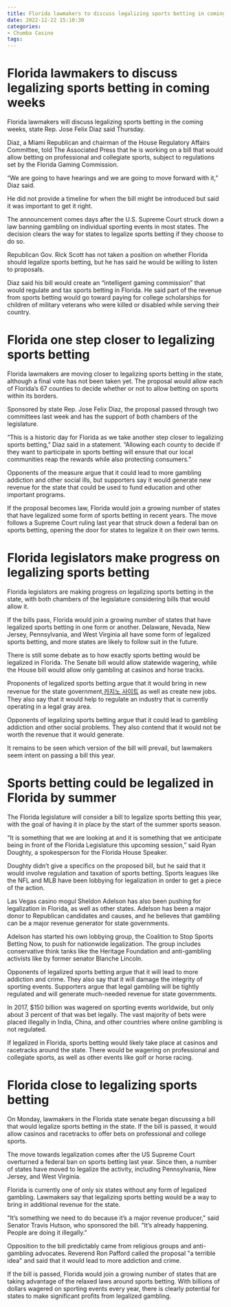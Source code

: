 ```yaml
---
title: Florida lawmakers to discuss legalizing sports betting in coming weeks
date: 2022-12-22 15:10:30
categories:
- Chumba Casino
tags:
---
```



#  Florida lawmakers to discuss legalizing sports betting in coming weeks

Florida lawmakers will discuss legalizing sports betting in the coming weeks, state Rep. Jose Felix Diaz said Thursday.

Diaz, a Miami Republican and chairman of the House Regulatory Affairs Committee, told The Associated Press that he is working on a bill that would allow betting on professional and collegiate sports, subject to regulations set by the Florida Gaming Commission.

“We are going to have hearings and we are going to move forward with it,” Diaz said.

He did not provide a timeline for when the bill might be introduced but said it was important to get it right.

The announcement comes days after the U.S. Supreme Court struck down a law banning gambling on individual sporting events in most states. The decision clears the way for states to legalize sports betting if they choose to do so.

Republican Gov. Rick Scott has not taken a position on whether Florida should legalize sports betting, but he has said he would be willing to listen to proposals.

Diaz said his bill would create an “intelligent gaming commission” that would regulate and tax sports betting in Florida. He said part of the revenue from sports betting would go toward paying for college scholarships for children of military veterans who were killed or disabled while serving their country.

#  Florida one step closer to legalizing sports betting

Florida lawmakers are moving closer to legalizing sports betting in the state, although a final vote has not been taken yet. The proposal would allow each of Florida’s 67 counties to decide whether or not to allow betting on sports within its borders.

Sponsored by state Rep. Jose Felix Diaz, the proposal passed through two committees last week and has the support of both chambers of the legislature.

“This is a historic day for Florida as we take another step closer to legalizing sports betting,” Diaz said in a statement. “Allowing each county to decide if they want to participate in sports betting will ensure that our local communities reap the rewards while also protecting consumers.”

Opponents of the measure argue that it could lead to more gambling addiction and other social ills, but supporters say it would generate new revenue for the state that could be used to fund education and other important programs.

If the proposal becomes law, Florida would join a growing number of states that have legalized some form of sports betting in recent years. The move follows a Supreme Court ruling last year that struck down a federal ban on sports betting, opening the door for states to legalize it on their own terms.

#  Florida legislators make progress on legalizing sports betting

Florida legislators are making progress on legalizing sports betting in the state, with both chambers of the legislature considering bills that would allow it.

If the bills pass, Florida would join a growing number of states that have legalized sports betting in one form or another. Delaware, Nevada, New Jersey, Pennsylvania, and West Virginia all have some form of legalized sports betting, and more states are likely to follow suit in the future.

There is still some debate as to how exactly sports betting would be legalized in Florida. The Senate bill would allow statewide wagering, while the House bill would allow only gambling at casinos and horse tracks.

Proponents of legalized sports betting argue that it would bring in new revenue for the state government,[카지노 사이트](https://choegocasino.com/) as well as create new jobs. They also say that it would help to regulate an industry that is currently operating in a legal gray area.

Opponents of legalizing sports betting argue that it could lead to gambling addiction and other social problems. They also contend that it would not be worth the revenue that it would generate.

It remains to be seen which version of the bill will prevail, but lawmakers seem intent on passing a bill this year.

#  Sports betting could be legalized in Florida by summer

The Florida legislature will consider a bill to legalize sports betting this year, with the goal of having it in place by the start of the summer sports season.

“It is something that we are looking at and it is something that we anticipate being in front of the Florida Legislature this upcoming session,” said Ryan Doughty, a spokesperson for the Florida House Speaker.

Doughty didn’t give a specifics on the proposed bill, but he said that it would involve regulation and taxation of sports betting. Sports leagues like the NFL and MLB have been lobbying for legalization in order to get a piece of the action.

Las Vegas casino mogul Sheldon Adelson has also been pushing for legalization in Florida, as well as other states. Adelson has been a major donor to Republican candidates and causes, and he believes that gambling can be a major revenue generator for state governments.

Adelson has started his own lobbying group, the Coalition to Stop Sports Betting Now, to push for nationwide legalization. The group includes conservative think tanks like the Heritage Foundation and anti-gambling activists like by former senator Blanche Lincoln.

Opponents of legalized sports betting argue that it will lead to more addiction and crime. They also say that it will damage the integrity of sporting events. Supporters argue that legal gambling will be tightly regulated and will generate much-needed revenue for state governments.

In 2017, $150 billion was wagered on sporting events worldwide, but only about 3 percent of that was bet legally. The vast majority of bets were placed illegally in India, China, and other countries where online gambling is not regulated.

If legalized in Florida, sports betting would likely take place at casinos and racetracks around the state. There would be wagering on professional and collegiate sports, as well as other events like golf or horse racing.

#  Florida close to legalizing sports betting

On Monday, lawmakers in the Florida state senate began discussing a bill that would legalize sports betting in the state. If the bill is passed, it would allow casinos and racetracks to offer bets on professional and college sports.

The move towards legalization comes after the US Supreme Court overturned a federal ban on sports betting last year. Since then, a number of states have moved to legalize the activity, including Pennsylvania, New Jersey, and West Virginia.

Florida is currently one of only six states without any form of legalized gambling. Lawmakers say that legalizing sports betting would be a way to bring in additional revenue for the state.

"It’s something we need to do because it’s a major revenue producer," said Senator Travis Hutson, who sponsored the bill. "It’s already happening. People are doing it illegally."

Opposition to the bill predictably came from religious groups and anti-gambling advocates. Reverend Ron Pafford called the proposal "a terrible idea" and said that it would lead to more addiction and crime.

If the bill is passed, Florida would join a growing number of states that are taking advantage of the relaxed laws around sports betting. With billions of dollars wagered on sporting events every year, there is clearly potential for states to make significant profits from legalized gambling.